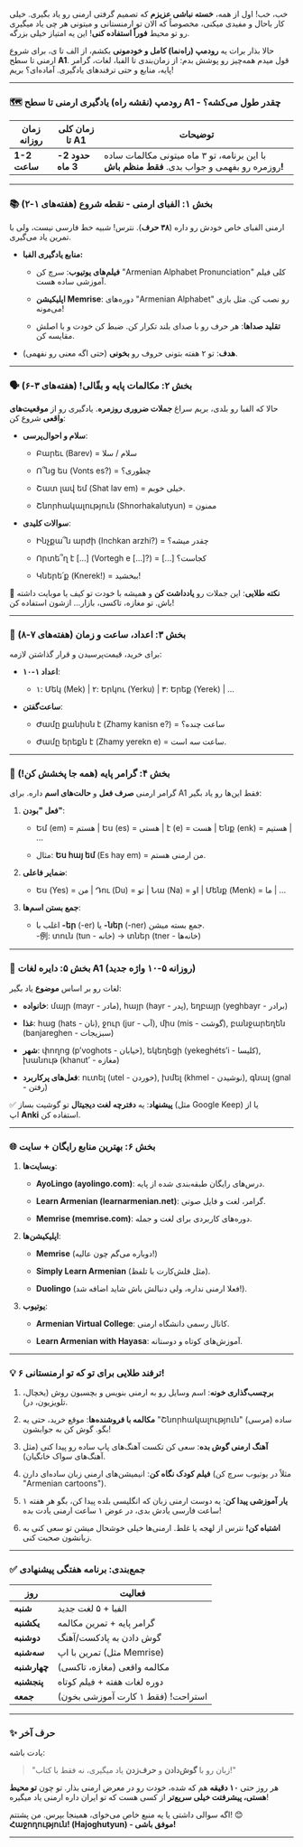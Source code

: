 

خب، خب! اول از همه، **خسته نباشی عزیزم** که تصمیم گرفتی ارمنی رو یاد بگیری. خیلی کار باحال و مفیدی میکنی، مخصوصاً که الان تو ارمنستانی و میتونی هر چی یاد میگیری رو تو محیط **فوراً استفاده کنی**! این یه امتیاز خیلی بزرگه.

حالا بذار برات یه **رودمپ (راه‌نما) کامل و خودمونی** بکشم، از الف تا ی، برای شروع ارمنی تا سطح **A1**. قول میدم همه‌چیز رو پوشش بدم: از زمان‌بندی تا الفبا، لغات، گرامر پایه، منابع و حتی ترفندهای یادگیری. آماده‌ای؟ بریم!

---

### 🗺️ **رودمپ (نقشه راه) یادگیری ارمنی تا سطح A1 - چقدر طول می‌کشه؟**

|زمان روزانه|زمان کلی تا A1|توضیحات|
|---|---|---|
|**1-2 ساعت**|**حدود 2-3 ماه**|با این برنامه، تو ۳ ماه میتونی مکالمات ساده روزمره رو بفهمی و جواب بدی. **فقط منظم باش!**|

---

### 📚 **بخش ۱: الفبای ارمنی - نقطه شروع (هفته‌های ۱-۲)**

ارمنی الفبای خاص خودش رو داره (**۳۸ حرف**). نترس! شبیه خط فارسی نیست، ولی با تمرین یاد می‌گیری.

- **منابع یادگیری الفبا:**
    
    - **فیلم‌های یوتیوب**: سرچ کن "Armenian Alphabet Pronunciation" کلی فیلم آموزشی ساده هست.
        
    - **اپلیکیشن Memrise**: دوره‌های "Armenian Alphabet" رو نصب کن. مثل بازی می‌مونه!
        
    - **تقلید صداها**: هر حرف رو با صدای بلند تکرار کن. ضبط کن خودت و با اصلش مقایسه کن.
        
- **هدف**: تو ۲ هفته بتونی حروف رو **بخونی** (حتی اگه معنی رو نفهمی).
    

---

### 🗣️ **بخش ۲: مکالمات پایه و بقّالی! (هفته‌های ۳-۶)**

حالا که الفبا رو بلدی، بریم سراغ **جملات ضروری روزمره**. یادگیری رو از **موقعیت‌های واقعی** شروع کن:

- **سلام و احوال‌پرسی**:
    
    - Բարեւ (Barev) = سلام / سلا
        
    - Ո՞նց ես (Vonts es?) = چطوری؟
        
    - Շատ լավ եմ (Shat lav em) = خیلی خوبم.
        
    - Շնորհակալություն (Shnorhakalutyun) = ممنون
        
- **سوالات کلیدی**:
    
    - Ինչքա՞ն արժի (Inchkan arzhi?) = چقدر میشه؟
        
    - Որտե՞ղ է [...] (Vortegh e [...]?) = [...] کجاست؟
        
    - Կներե՛ք (Knerek!) = ببخشید!
        

📌 **نکته طلایی**: این جملات رو **یادداشت کن** و همیشه با خودت تو کیف یا موبایت داشته باش. تو مغازه، تاکسی، بازار... ازشون استفاده کن!

---

### 🔢 **بخش ۳: اعداد، ساعت و زمان (هفته‌های ۷-۸)**

برای خرید، قیمت‌پرسیدن و قرار گذاشتن لازمه:

- **اعداد ۱-۱۰**:
    
    - ۱: Մեկ (Mek) | ۲: Երկու (Yerku) | ۳: Երեք (Yerek) | ...
        
- **ساعت‌گفتن**:
    
    - Ժամը քանիսն է (Zhamy kanisn e?) = ساعت چنده؟
        
    - Ժամը երեքն է (Zhamy yerekn e) = ساعت سه است.
        

---

### 📖 **بخش ۴: گرامر پایه (همه جا پخشش کن!)**

گرامر ارمنی **صرف فعل** و **حالت‌های اسم** داره. برای A1 فقط این‌ها رو یاد بگیر:

1. **فعل "بودن"**:
    
    - Եմ (em) = هستم | Ես (es) = هستی | է (e) = هست | Ենք (enk) = هستیم | ...
        
    - مثال: **Ես հայ եմ** (Es hay em) = من ارمنی هستم.
        
2. **ضمایر فاعلی**:
    
    - Ես (Yes) = من | Դու (Du) = تو | Նա (Na) = او | Մենք (Menk) = ما | ...
        
3. **جمع بستن اسم‌ها**:
    
    - اغلب با **-եր** (-er) یا **-ներ** (-ner) جمع بسته میشن.  
        -例: տուն (tun - خانه) → տներ (tner - خانه‌ها)
        

---

### 🧠 **بخش ۵: دایره لغات A1 (روزانه ۵-۱۰ واژه جدید)**

لغات رو بر اساس **موضوع** یاد بگیر:

- **خانواده**: մայր (mayr - مادر), հայր (hayr - پدر), եղբայր (yeghbayr - برادر)
    
- **غذا**: հաց (hats - نان), ջուր (jur - آب), միս (mis - گوشت), բանջարեղեն (banjareghen - سبزیجات)
    
- **شهر**: փողոց (p’voghots - خیابان), եկեղեցի (yekeghéts’i - کلیسا), խանութ (khanut’ - مغازه)
    
- **فعل‌های پرکاربرد**: ուտել (utel - خوردن), խմել (khmel - نوشیدن), գնալ (gnal - رفتن)
    

✅ **پیشنهاد**: یه **دفترچه لغت دیجیتال** تو گوشیت بساز (مثل Google Keep) یا از اپ **Anki** استفاده کن.

---

### 🌐 **بخش ۶: بهترین منابع رایگان + سایت**

1. **وبسایت‌ها**:
    
    - **AyoLingo (ayolingo.com)**: درس‌های رایگان طبقه‌بندی شده از پایه.
        
    - **Learn Armenian (learnarmenian.net)**: گرامر، لغت و فایل صوتی.
        
    - **Memrise (memrise.com)**: دوره‌های کاربردی برای لغت و جمله.
        
2. **اپلیکیشن‌ها**:
    
    - **Memrise** (دوباره می‌گم چون عالیه!)
        
    - **Simply Learn Armenian** (مثل فلش‌کارت با تلفظ).
        
    - **Duolingo** (فعلا ارمنی نداره، ولی دنبالش باش شاید اضافه شد!).
        
3. **یوتیوب**:
    
    - **Armenian Virtual College**: کانال رسمی دانشگاه ارمنی.
        
    - **Learn Armenian with Hayasa**: آموزش‌های کوتاه و دوستانه.
        

---

### 💡 **۶ ترفند طلایی برای تو که تو ارمنستانی!**

1. **برچسب‌گذاری خونه**: اسم وسایل رو به ارمنی بنویس و بچسبون روش (یخچال، تلویزیون، در).
    
2. **مکالمه با فروشنده‌ها**: موقع خرید، حتی یه "Շնորհակալություն" (مرسی) ساده بگو. گوش کن به جوابشون!
    
3. **آهنگ ارمنی گوش بده**: سعی کن تکست آهنگ‌های پاپ ساده رو پیدا کنی (مثل آهنگ‌های سواک خانگیان).
    
4. **فیلم کودک نگاه کن**: انیمیشن‌های ارمنی زبان ساده‌ای دارن (مثلاً در یوتیوب سرچ کن "Armenian cartoons").
    
5. **یار آموزشی پیدا کن**: یه دوست ارمنی زبان که انگلیسی بلده پیدا کن، بگو هر هفته ۱ ساعت فارسی یادش بدی، در عوض ۱ ساعت ارمنی یادت بده!
    
6. **اشتباه کن!** نترس از لهجه یا غلط. ارمنی‌ها خیلی خوشحال میشن تو سعی کنی به زبانشون صحبت کنی.
    

---

### ✅ جمع‌بندی: برنامه هفتگی پیشنهادی

|روز|فعالیت|
|---|---|
|**شنبه**|الفبا + ۵ لغت جدید|
|**یکشنبه**|گرامر پایه + تمرین مکالمه|
|**دوشنبه**|گوش دادن به پادکست/آهنگ|
|**سه‌شنبه**|تمرین با اپ (مثل Memrise)|
|**چهارشنبه**|مکالمه واقعی (مغازه، تاکسی)|
|**پنجشنبه**|دوره لغات هفته + فیلم کوتاه|
|**جمعه**|استراحت! (فقط ۱ کارت آموزشی بخون)|

---

### ✨ حرف آخر

یادت باشه:

> "زبان رو با **گوش‌دادن** و **حرف‌زدن** یاد میگیری، نه فقط با کتاب!"

هر روز حتی **۱۰ دقیقه** هم که شده، خودت رو در معرض ارمنی بذار. تو چون **تو محیط هستی، پیشرفتت خیلی سریع‌تر** از کسی هست که تو ایران داره ارمنی یاد میگیره!

اگه سوالی داشتی یا یه منبع خاص می‌خوای، همینجا بپرس. من پشتتم! 😊  
**Հաջողություն! (Hajoghutyun) - موفق باشی!**


---



